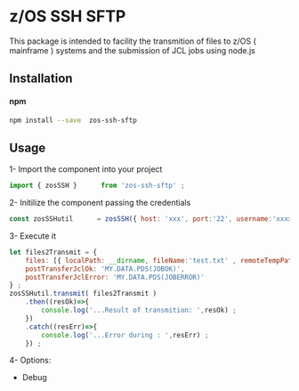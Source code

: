 # z/OS SSH SFTP

This package is intended to facility the transmition of files to z/OS ( mainframe ) systems and the submission of JCL
jobs using node.js

## Installation

#### npm
```bash
npm install --save  zos-ssh-sftp
```
## Usage

1- Import the component into your project


```js
import { zosSSH }      from 'zos-ssh-sftp' ;

```

2- Initilize the component passing the credentials

```js
const zosSSHutil      = zosSSH({ host: 'xxx', port:'22', username:'xxxx', password: 'xxxxx', pathPrivateKey: 'xxxx', passphrase:'xxx' }) ;
```

3- Execute it

```js
let files2Transmit = {
    files: [{ localPath: __dirname, fileName:'test.txt' , remoteTempPath: '/userid/home/temp' ,remoteDataset:'MY.DATA.SET.IN.ZOS'}],
    postTransferJclOk: 'MY.DATA.PDS(JOBOK)',
    postTransferJclError: 'MY.DATA.PDS(JOBERROR)'
} ;
zosSSHutil.transmit( files2Transmit )
    .then((resOk)=>{
        console.log('...Result of transmition: ',resOk) ;
    })
    .catch((resErr)=>{
        console.log('...Error during : ',resErr) ;
    }) ;
```

4- Options:

*   Debug

```js
    
```